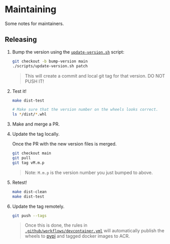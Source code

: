 # Maintaining

Some notes for maintainers.

## Releasing

1. Bump the version using the [`update-version.sh`](./scripts/update-version.sh) script:

    ```sh
    git checkout -b bump-version main
    ./scripts/update-version.sh patch
    ```

    > This will create a commit and local git tag for that version.
    > DO NOT PUSH IT!

2. Test it!

    ```sh
    make dist-test

    # Make sure that the version number on the wheels looks correct.
    ls */dist/*.whl
    ```

3. Make and merge a PR.

4. Update the tag locally.

    Once the PR with the new version files is merged.

    ```sh
    git checkout main
    git pull
    git tag vM.m.p
    ```

    > Note: `M.m.p` is the version number you just bumped to above.

5. Retest!

    ```sh
    make dist-clean
    make dist-test
    ```

6. Update the tag remotely.

    ```sh
    git push --tags
    ```

    > Once this is done, the rules in [`.github/workflows/devcontainer.yml`](./.github/workflows/devcontainer.yml) will automatically publish the wheels to [pypi](https://pypi.org/project/mlos-core/) and tagged docker images to ACR.
